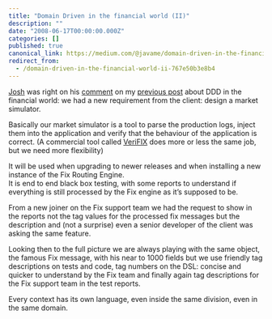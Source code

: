 ```yaml
---
title: "Domain Driven in the financial world (II)"
description: ""
date: "2008-06-17T00:00:00.000Z"
categories: []
published: true
canonical_link: https://medium.com/@javame/domain-driven-in-the-financial-world-ii-767e50b3e8b4
redirect_from:
  - /domain-driven-in-the-financial-world-ii-767e50b3e8b4
---
```


[Josh](http://grahamis.com/blog/) was right on his [comment](http://blog.java2me.org/2008/04/19/domain-driven-in-the-financial-world/#comment-9092) on my [previous post](http://blog.java2me.org/2008/04/19/domain-driven-in-the-financial-world/) about DDD in the financial world: we had a new requirement from the client: design a market simulator.

Basically our market simulator is a tool to parse the production logs, inject them into the application and verify that the behaviour of the application is correct. (A commercial tool called [VeriFIX](http://www.greenlinetech.com/products/verifix.php) does more or less the same job, but we need more flexibility)

It will be used when upgrading to newer releases and when installing a new instance of the Fix Routing Engine.  
It is end to end black box testing, with some reports to understand if everything is still processed by the Fix engine as it’s supposed to be.

From a new joiner on the Fix support team we had the request to show in the reports not the tag values for the processed fix messages but the description and (not a surprise) even a senior developer of the client was asking the same feature.

Looking then to the full picture we are always playing with the same object, the famous Fix message, with his near to 1000 fields but we use friendly tag descriptions on tests and code, tag numbers on the DSL: concise and quicker to understand by the Fix team and finally again tag descriptions for the Fix support team in the test reports.

Every context has its own language, even inside the same division, even in the same domain.
